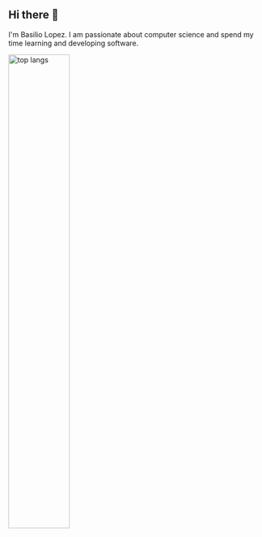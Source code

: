 ## Hi there 👋

I'm Basilio Lopez. I am passionate about computer science and spend my time learning and developing software.

<img alt="top langs" align="left" width="49%" src="https://github-readme-stats.vercel.app/api/top-langs/?username=b-designs&hide=Jupyter%20Notebook&layout=compact"/>
<!--
**b-designs/b-designs** is a ✨ _special_ ✨ repository because its `README.md` (this file) appears on your GitHub profile.

Here are some ideas to get you started:

- 🔭 I’m currently working on ...
- 🌱 I’m currently learning ...
- 👯 I’m looking to collaborate on ...
- 🤔 I’m looking for help with ...
- 💬 Ask me about ...
- 📫 How to reach me: ...
- 😄 Pronouns: ...
- ⚡ Fun fact: ...
-->
